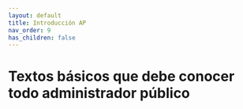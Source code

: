 ```yaml
---
layout: default
title: Introducción AP
nav_order: 9
has_children: false
---
```


# Textos básicos que debe conocer todo administrador público
